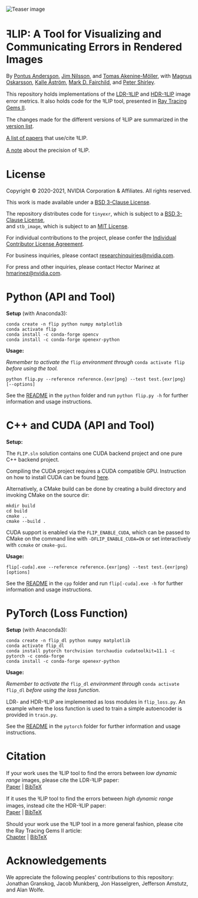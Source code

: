 ![Teaser image](images/teaser.png "Teaser image")

# ꟻLIP: A Tool for Visualizing and Communicating Errors in Rendered Images
By
[Pontus Andersson](https://research.nvidia.com/person/pontus-andersson),
[Jim Nilsson](https://research.nvidia.com/person/jim-nilsson),
and
[Tomas Akenine-Möller](https://research.nvidia.com/person/tomas-akenine-m%C3%B6ller),
with
[Magnus Oskarsson](https://www1.maths.lth.se/matematiklth/personal/magnuso/),
[Kalle Åström](https://www.maths.lu.se/staff/kalleastrom/),
[Mark D. Fairchild](https://www.rit.edu/directory/mdfpph-mark-fairchild),
and
[Peter Shirley](https://research.nvidia.com/person/peter-shirley).

This repository holds implementations of the [LDR-ꟻLIP](https://research.nvidia.com/publication/2020-07_FLIP)
and [HDR-ꟻLIP](https://research.nvidia.com/publication/2021-05_HDR-FLIP) image error metrics.
It also holds code for the ꟻLIP tool, presented in [Ray Tracing Gems II](https://www.realtimerendering.com/raytracinggems/rtg2/index.html).

The changes made for the different versions of ꟻLIP are summarized in the [version list](misc/versionList.md).

[A list of papers](misc/papersUsingFLIP.md) that use/cite ꟻLIP.

[A note](misc/precision.md) about the precision of ꟻLIP.

# License

Copyright © 2020-2021, NVIDIA Corporation & Affiliates. All rights reserved.

This work is made available under a [BSD 3-Clause License](LICENSE.md).

The repository distributes code for `tinyexr`, which is subject to a [BSD 3-Clause License](LICENSE-third-party.md#bsd-3-clause-license),<br>
and `stb_image`, which is subject to an [MIT License](LICENSE-third-party.md#mit-license).

For individual contributions to the project, please confer the [Individual Contributor License Agreement](CLA.md).

For business inquiries, please contact researchinquiries@nvidia.com.

For press and other inquiries, please contact Hector Marinez at hmarinez@nvidia.com.

# Python (API and Tool)
**Setup** (with Anaconda3):
```
conda create -n flip python numpy matplotlib
conda activate flip
conda install -c conda-forge opencv
conda install -c conda-forge openexr-python
```

**Usage:**

*Remember to activate the* `flip` *environment through* `conda activate flip` *before using the tool.*

```
python flip.py --reference reference.{exr|png} --test test.{exr|png} [--options]
```

See the [README](python/README.md) in the `python` folder and run `python flip.py -h` for further information and usage instructions.

# C++ and CUDA (API and Tool)
**Setup:**

The `FLIP.sln` solution contains one CUDA backend project and one pure C++ backend project.

Compiling the CUDA project requires a CUDA compatible GPU. Instruction on how to install CUDA can be found [here](https://docs.nvidia.com/cuda/cuda-installation-guide-microsoft-windows/index.html).

Alternatively, a CMake build can be done by creating a build directory and invoking CMake on the source dir:

```
mkdir build
cd build
cmake ..
cmake --build .
```

CUDA support is enabled via the `FLIP_ENABLE_CUDA`, which can be passed to CMake on the command line with
`-DFLIP_ENABLE_CUDA=ON` or set interactively with `ccmake` or `cmake-gui`.

**Usage:**
```
flip[-cuda].exe --reference reference.{exr|png} --test test.{exr|png} [options]
```

See the [README](cpp/README.md) in the `cpp` folder and run `flip[-cuda].exe -h` for further information and usage instructions.

# PyTorch (Loss Function)
**Setup** (with Anaconda3):
```
conda create -n flip_dl python numpy matplotlib
conda activate flip_dl
conda install pytorch torchvision torchaudio cudatoolkit=11.1 -c pytorch -c conda-forge
conda install -c conda-forge openexr-python
```

**Usage:**

*Remember to activate the* `flip_dl` *environment through* `conda activate flip_dl` *before using the loss function.*

LDR- and HDR-ꟻLIP are implemented as loss modules in `flip_loss.py`. An example where the loss function is used to train a simple autoencoder is provided in `train.py`.

See the [README](pytorch/README.md) in the `pytorch` folder for further information and usage instructions.

# Citation
If your work uses the ꟻLIP tool to find the errors between *low dynamic range* images,
please cite the LDR-ꟻLIP paper:<br>
[Paper](https://research.nvidia.com/publication/2020-07_FLIP) | [BibTeX](misc/LDRFLIP.txt)

If it uses the ꟻLIP tool to find the errors between *high dynamic range* images,
instead cite the HDR-ꟻLIP paper:<br>
[Paper](https://research.nvidia.com/publication/2021-05_HDR-FLIP) | [BibTeX](misc/HDRFLIP.txt)

Should your work use the ꟻLIP tool in a more general fashion, please cite the Ray Tracing Gems II article:<br>
[Chapter](https://link.springer.com/chapter/10.1007%2F978-1-4842-7185-8_19) | [BibTeX](misc/FLIP.txt)

# Acknowledgements
We appreciate the following peoples' contributions to this repository:
Jonathan Granskog, Jacob Munkberg, Jon Hasselgren, Jefferson Amstutz, and Alan Wolfe.
